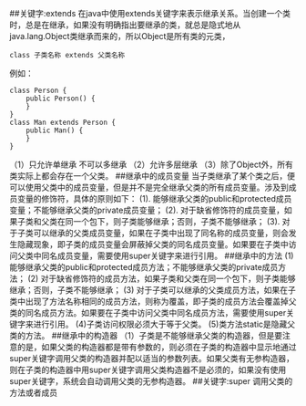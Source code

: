##关键字:extends
在java中使用extends关键字来表示继承关系。当创建一个类时，总是在继承，如果没有明确指出要继承的类，就总是隐式地从java.lang.Object类继承而来的，所以Object是所有类的元类，
```
class 子类名称 extends 父类名称
```
例如：
```
class Person {
    public Person() {
    }
}
class Man extends Person {
    public Man() {
    }
}
```
（1）只允许单继承 不可以多继承
（2）允许多层继承
（3）除了Object外，所有类实际上都会存在一个父类。
##继承中的成员变量
当子类继承了某个类之后，便可以使用父类中的成员变量，但是并不是完全继承父类的所有成员变量。涉及到成员变量的修饰符，具体的原则如下：
(1). 能够继承父类的public和protected成员变量；不能够继承父类的private成员变量；
(2). 对于缺省修饰符的成员变量，如果子类和父类在同一个包下，则子类能够继承；否则，子类不能够继承；
(3). 对于子类可以继承的父类成员变量，如果在子类中出现了同名称的成员变量，则会发生隐藏现象，即子类的成员变量会屏蔽掉父类的同名成员变量。如果要在子类中访问父类中同名成员变量，需要使用super关键字来进行引用。
##继承中的方法
(1) 能够继承父类的public和protected成员方法；不能够继承父类的private成员方法；
 (2) 对于缺省修饰符的成员方法，如果子类和父类在同一个包下，则子类能够继承；否则，子类不能够继承；
(3) 对于子类可以继承的父类成员方法，如果在子类中出现了方法名称相同的成员方法，则称为覆盖，即子类的成员方法会覆盖掉父类的同名成员方法。如果要在子类中访问父类中同名成员方法，需要使用super关键字来进行引用。
(4)子类访问权限必须大于等于父类。
(5)类方法static是隐藏父类的方法。
##继承中的构造器
（1）子类是不能够继承父类的构造器，但是要注意的是，如果父类的构造器都是带有参数的，则必须在子类的构造器中显示地通过super关键字调用父类的构造器并配以适当的参数列表。如果父类有无参构造器，则在子类的构造器中用super关键字调用父类构造器不是必须的，如果没有使用super关键字，系统会自动调用父类的无参构造器。
##关键字:super
调用父类的方法或者成员
